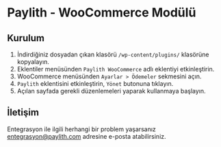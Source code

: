 # Paylith - WooCommerce Modülü

## Kurulum

1. İndirdiğiniz dosyadan çıkan klasörü `/wp-content/plugins/` klasörüne kopyalayın.
2. Eklentiler menüsünden `Paylith WooCommerce` adlı eklentiyi etkinleştirin.
3. WooCommerce menüsünden `Ayarlar > Ödemeler` sekmesini açın.
4. `Paylith` eklentisini etkinleştirin, `Yönet` butonuna tıklayın.
5. Açılan sayfada gerekli düzenlemeleri yaparak kullanmaya başlayın.

## İletişim

Entegrasyon ile ilgili herhangi bir problem yaşarsanız entegrasyon@paylith.com adresine e-posta atabilirsiniz.
